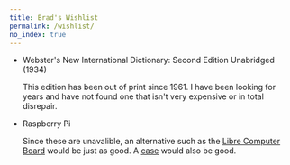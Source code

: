```yaml
---
title: Brad's Wishlist
permalink: /wishlist/
no_index: true
---
```


- Webster's New International Dictionary: Second Edition Unabridged (1934)

  This edition has been out of print since 1961. I have been looking for years and have not found one that isn't very expensive or in total disrepair.

- Raspberry Pi

  Since these are unavalible, an alternative such as the [Libre Computer Board](https://www.amazon.com/Libre-Computer-AML-S905X-CC-Potato-64-bit/dp/B074P6BNGZ) would be just as good. A [case](https://www.amazon.com/iUniker-Raspberry-Cooling-Heatsink-Removable/dp/B079M96KWZ) would also be good.

<!-- - Electric Razor -->

<!-- - watch -->
